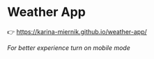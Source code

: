 # Weather App
👉 https://karina-miernik.github.io/weather-app/

*For better experience turn on mobile mode*
